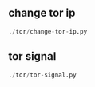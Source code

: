 
## change tor ip
```python
./tor/change-tor-ip.py
```


## tor signal
```python
./tor/tor-signal.py
```

